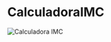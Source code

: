 # CalculadoraIMC
![Calculadora IMC](https://github.com/Paivaas/CalculadoraIMC/assets/123731976/bc45df2d-79b9-41da-851e-b434efd91fec)
